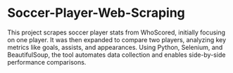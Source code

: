 # Soccer-Player-Web-Scraping
This project scrapes soccer player stats from WhoScored, initially focusing on one player. It was then expanded to compare two players, analyzing key metrics like goals, assists, and appearances. Using Python, Selenium, and BeautifulSoup, the tool automates data collection and enables side-by-side performance comparisons.
